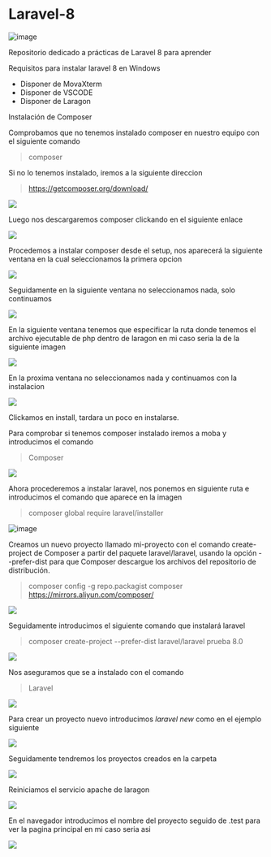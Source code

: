 # Laravel-8

![image](https://user-images.githubusercontent.com/73592097/160716959-5bb2e96d-351f-4913-97a5-3b96469dfcaa.png)


Repositorio dedicado a prácticas de Laravel 8 para aprender


Requisitos para instalar laravel 8 en Windows

- Disponer de MovaXterm
- Disponer de VSCODE
- Disponer de Laragon

Instalación de Composer

Comprobamos que no tenemos instalado composer en nuestro equipo con el siguiente comando

> composer

Si no lo tenemos instalado, iremos a la siguiente direccion

> https://getcomposer.org/download/

![](assets/README-554282a2.png)

Luego nos descargaremos composer clickando en el siguiente enlace

![](assets/README-11bfb981.png)

Procedemos a instalar composer desde el setup, nos aparecerá la siguiente ventana en la cual seleccionamos la primera opcion

![](assets/README-679edf5e.png)

Seguidamente en la siguiente ventana no seleccionamos nada, solo continuamos

![](assets/README-0e505fb3.png)

En la siguiente ventana tenemos que especificar la ruta donde tenemos el archivo ejecutable de php dentro de laragon en mi caso seria la de la siguiente imagen

![](assets/README-3d1fd350.png)

En la proxima ventana no seleccionamos nada y continuamos con la instalacion

![](assets/README-183e2b02.png)

Clickamos en install, tardara un poco en instalarse.

Para comprobar si tenemos composer instalado iremos a moba y introducimos el comando

> Composer

![](assets/README-5729ab2b.png)


Ahora procederemos a instalar laravel, nos ponemos en siguiente ruta e introducimos el comando que aparece en la imagen

> composer global require laravel/installer

![image](https://user-images.githubusercontent.com/73592097/160855614-7101bc91-7987-4a9c-84f8-e25fb55dd907.png)


 Creamos un nuevo proyecto llamado mi-proyecto con el comando create-project de Composer a partir del paquete laravel/laravel, usando la opción --prefer-dist para que Composer descargue los archivos del repositorio de distribución.

> composer config -g repo.packagist composer https://mirrors.aliyun.com/composer/

 ![](assets/README-67a0dbfa.png)

 Seguidamente introducimos el siguiente comando que instalará laravel

 > composer create-project --prefer-dist laravel/laravel prueba 8.0

 ![](assets/README-4e9082d6.png)

 Nos aseguramos que se a instalado con el comando

 > Laravel

 ![](assets/README-e421d65a.png)


 Para crear un proyecto nuevo introducimos *laravel new* como en el ejemplo siguiente

 ![](assets/README-8d0072da.png)

 Seguidamente tendremos los proyectos creados en la carpeta

 ![](assets/README-dd2fc430.png)


 Reiniciamos el servicio apache de laragon

 ![](assets/README-f19b606f.png)

 En el navegador introducimos el nombre del proyecto seguido de .test para ver la pagina principal en mi caso seria asi

 ![](assets/README-633d05a5.png)
